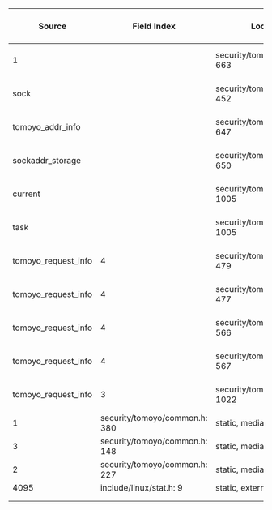 | Source | Field Index | Location | Label at Source | Label Gap @ Sink | Endorser @ Sink |
| ------ | ----------- | -------- | --------------- | ---------------- | --------------- |
| 1 | | security/tomoyo/network.c: 663 | operation, static, mediator | purpose, value | E3 |
| sock | | security/tomoyo/tomoyo.c: 452 | object, dynamic, external | source | E4 |
| tomoyo_addr_info | | security/tomoyo/network.c: 647 | object, dynamic, external | | |
| sockaddr_storage | | security/tomoyo/network.c: 650 | object, dynamic, external | | |
| current | | security/tomoyo/util.c: 1005 | subject, dynamic, external | source | E4 |
| task | | security/tomoyo/util.c: 1005 | subject, dynamic, external | | |
| tomoyo_request_info | 4 | security/tomoyo/network.c: 479 | all, dynamic, external | purpose | E4 |
| tomoyo_request_info | 4 | security/tomoyo/network.c: 477 | all, dynamic, external | purpose. value | E3 |
| tomoyo_request_info | 4 | security/tomoyo/network.c: 566 | all, dynamic, external | purpose | E4 |
| tomoyo_request_info | 4 | security/tomoyo/network.c: 567 | all, dynamic, external | purpose. value | E3 |
| tomoyo_request_info | 3 | security/tomoyo/util.c: 1022 | subject, dynamic, external | | |
| 1 | security/tomoyo/common.h: 380 | static, mediator | | |
| 3 | security/tomoyo/common.h: 148 | static, mediator | | |
| 2 | security/tomoyo/common.h: 227 | static, mediator | | |
| 4095 | include/linux/stat.h: 9 | static, external | | |
| | | | | |
| | | | | |